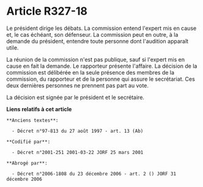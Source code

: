 # Article R327-18

Le président dirige les débats. La commission entend l'expert mis en cause et, le cas échéant, son défenseur. La commission
peut en outre, à la demande du président, entendre toute personne dont l'audition apparaît utile.

La réunion de la commission n'est pas publique, sauf si l'expert mis en cause en fait la demande. Le rapporteur présente
l'affaire. La décision de la commission est délibérée en la seule présence des membres de la commission, du rapporteur et de
la personne qui assure le secrétariat. Ces deux dernières personnes ne prennent pas part au vote.

La décision est signée par le président et le secrétaire.

**Liens relatifs à cet article**

	**Anciens textes**:

	  - Décret n°97-813 du 27 août 1997 - art. 13 (Ab)

	**Codifié par**:

	  - Décret n°2001-251 2001-03-22 JORF 25 mars 2001

	**Abrogé par**:

	  - Décret n°2006-1808 du 23 décembre 2006 - art. 2 () JORF 31 décembre 2006
